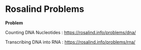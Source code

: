 # Rosalind Problems
__Problem__

Counting DNA Nucleotides : https://rosalind.info/problems/dna/

Transcribing DNA into RNA : https://rosalind.info/problems/rna/